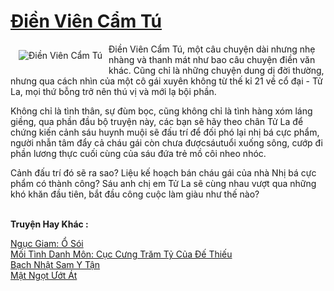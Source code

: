 <a href="https://utruyen.com/truyen/dien-vien-cam-tu/16899/" title="Điền Viên Cẩm Tú"><h1>Điền Viên Cẩm Tú</h1></a><div style="display:table"><img align="right" style="float: left; padding: 10px;" src="https://utruyen.com/images/story/200x260/dien-vien-cam-tu.jpg" alt="Điền Viên Cẩm Tú">Điền Viên Cẩm Tú, một câu chuyện dài nhưng nhẹ nhàng và thanh mát như bao câu chuyện điền văn khác. Cũng chỉ là những chuyện dung dị đời thường, nhưng qua cách nhìn của một cô gái xuyên không từ thế kỉ 21 về cổ đại - Tử La, mọi thứ bỗng trở nên thú vị và mới lạ bội phần.<p></p>Không chỉ là tình thân, sự đùm bọc, cũng không chỉ là tình hàng xóm láng giềng, qua phần đầu bộ truyện này, các bạn sẽ hãy theo chân Tử La để chứng kiến cảnh sáu huynh muội sẽ đấu trí để đối phó lại nhị bá cực phẩm, người nhẫn tâm đẩy cả cháu gái còn chưa đượcsáutuổi xuống sông, cướp đi phần lương thực cuối cùng của sáu đứa trẻ mồ côi nheo nhóc.<p></p>Cảnh đấu trí đó sẽ ra sao? Liệu kế hoạch bán cháu gái của nhà Nhị bá cực phẩm có thành công? Sáu anh chị em Tử La sẽ cùng nhau vượt qua những khó khăn đầu tiên, bắt đầu công cuộc làm giàu như thế nào?</div><p><br><b>Truyện Hay Khác :</b></p><a href="https://utruyen.com/truyen/nguc-giam-o-soi/19087/" alt="Ngục Giam: Ổ Sói">Ngục Giam: Ổ Sói</a><br/><a href="https://github.com/quanluxury/ngontinhhot/tree/master/truyenhay/17394/" alt="Mối Tình Danh Môn: Cục Cưng Trăm Tỷ Của Đế Thiếu">Mối Tình Danh Môn: Cục Cưng Trăm Tỷ Của Đế Thiếu</a><br/><a href="https://truyenngontinhay.wordpress.com/2019/10/03/bach-nhat-sam-y-tan/" alt="Bạch Nhật Sam Y Tận">Bạch Nhật Sam Y Tận</a><br/><a href="https://github.com/quanluxury/ngontinhhot/tree/master/truyenhay/17658/" alt="Mật Ngọt Ướt Át">Mật Ngọt Ướt Át</a><br/>